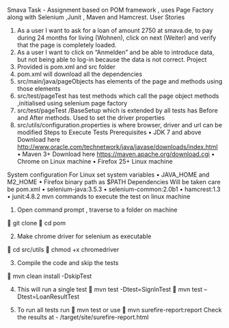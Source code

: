  Smava Task -
Assignment based on POM framework , uses Page Factory along with Selenium ,Junit , Maven and Hamcrest.
User Stories
1.	As a user I want to ask for a loan of amount 2750 at smava.de, to pay during 24
months for living (Wohnen), click on next (Weiter) and verify that the page is
completely loaded.
2.	As a user I want to click on “Anmelden” and be able to introduce data, but not being
able to log-in because the data is not correct.
Project 
1.	Provided is pom.xml and src folder
2.	pom.xml will download all the dependencies
3.	src/main/java/pageObjects has elements of the page and methods using those elements
4.	src/test/pageTest has test methods which call the page object methods ,initialised using selenium page factory
5.	src/test/pageTest /BaseSetup  which is extended by all tests has Before and After methods. Used to set the driver properties
6.	src/utils/configuration.properties is where browser, driver and url can be modified
Steps to Execute Tests
Prerequisites
•	JDK 7 and above 
Download here http://www.oracle.com/technetwork/java/javase/downloads/index.html
•	Maven 3+
Download here https://maven.apache.org/download.cgi
•	Chrome on Linux machine
•	Firefox 25+ Linux machine

System configuration
For Linux set system variables
•	JAVA_HOME and M2_HOME 
•	Firefox binary path as $PATH 
Dependencies 
Will be taken care be pom.xml
•	selenium-java:3.5.3
•	selenium-common:2.0b1
•	hamcrest:1.3
•	junit:4.8.2
mvn commands to execute the test on linux machine
1.	Open command prompt , traverse to a folder on  machine

	git clone <directory>
	cd pom

2.	Make chrome driver for selenium as executable

	cd src/utils
	chmod +x chromedriver


3.	Compile the code and skip the tests

	mvn clean install  -DskipTest

4.	This will run a single test 
	mvn test -Dtest=SignInTest
	mvn test –Dtest=LoanResultTest

5.	To run all tests run
	mvn test or use
	mvn surefire-report:report
Check the results at  - /target/site/surefire-report.html
